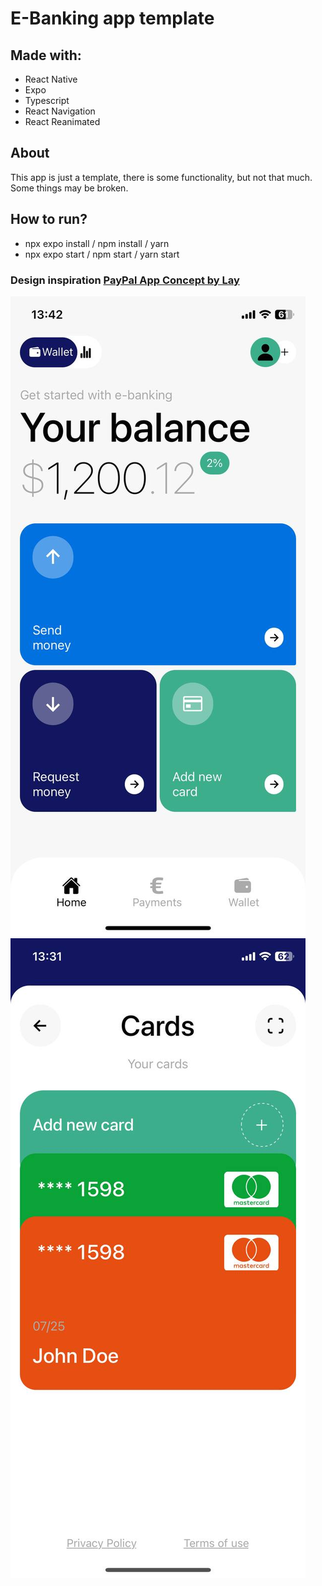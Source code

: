 # E-Banking app template

## Made with:

* React Native
* Expo
* Typescript
* React Navigation
* React Reanimated

## About
This app is just a template, there is some functionality, but not that much. Some things may be broken.

## How to run?
* npx expo install / npm install / yarn
* npx expo start / npm start / yarn start

### Design inspiration [PayPal App Concept by Lay](https://dribbble.com/shots/20093840-PayPal-App-Concept)


![Main screen](1.jpg)
![Cards screen](2.jpg)
